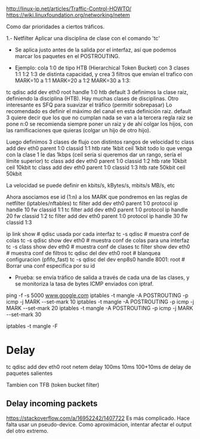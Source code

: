 http://linux-ip.net/articles/Traffic-Control-HOWTO/
https://wiki.linuxfoundation.org/networking/netem

Como dar prioridades a ciertos tráficos.

1.- Netfilter
Aplicar una disciplina de clase con el comando 'tc'

- Se aplica justo antes de la salida por el interfaz, así que podemos marcar los paquetes en el POSTROUTING.

- Ejemplo: cola 1:0 de tipo HTB (Hierarchical Token Bucket) con 3 clases 1:1 1:2 1:3 de distinta capacidad, y crea 3 filtros que envían el trafico con 
    MARK=10 a 1:1
    MARK=20 a 1:2
    MARK=30 a 1:3:


tc qdisc add dev eth0 root handle 1:0 htb default 3
  definimos la clase raiz, definiendo la disciplina (HTB). Hay muchas clases de disciplinas. Otro interesante es SFQ para suavizar el tráfico (permitir sobrepasar)
  Lo recomendado es definir el máximo del canal en esta definición raiz.
  default 3 quiere decir que los que no cumplan nada se van a la tercera regla
  raiz se pone n:0
  se recomienda siempre poner un raiz y de ahí colgar los hijos, con las ramificaciones que quieras (colgar un hijo de otro hijo).

Luego definimos 3 clases de flujo con distintos rangos de velocidad
tc class add dev eth0 parent 1:0 classid 1:1 htb rate 1kbit ceil 1kbit
  todo lo que venga con la clase 1 le das 1kbps (ceil sería si queremos dar un rango, sería el límite superior)
tc class add dev eth0 parent 1:0 classid 1:2 htb rate 10kbit ceil 10kbit
tc class add dev eth0 parent 1:0 classid 1:3 htb rate 50kbit ceil 50kbit

La velocidad se puede definir en kbits/s, kBytes/s, mbits/s MB/s, etc

Ahora asociamos ese id (1:n) a los MARK que pondremos en las reglas de netfilter (iptables/nftables)
tc filter add dev eth0 parent 1:0 protocol ip handle 10 fw classid 1:1
tc filter add dev eth0 parent 1:0 protocol ip handle 20 fw classid 1:2
tc filter add dev eth0 parent 1:0 protocol ip handle 30 fw classid 1:3



ip link show                                    # qdisc usada por cada interfaz
tc -s qdisc                                     # muestra conf de colas
tc -s qdisc show dev eth0                       # muestra conf de colas para una interfaz
tc -s class show dev eth0                       # muestra conf de clases
tc filter show dev eth0                         # muestra conf de filtros
tc qdisc del dev eth0 root                      # blanquea configuracion (pfifo_fast)
tc -s qdisc del dev enp8s0 handle 8001: root    # Borrar una conf especifica por su id


- Prueba: se envía tráfico de salida a través de cada una de las clases, y se monitoriza la tasa de bytes ICMP enviados con iptraf.

ping -f -s 5000 www.google.com
iptables -t mangle -A POSTROUTING -p icmp -j MARK --set-mark 10
iptables -t mangle -A POSTROUTING -p icmp -j MARK --set-mark 20
iptables -t mangle -A POSTROUTING -p icmp -j MARK --set-mark 30

iptables -t mangle -F


# Delay
tc qdisc add dev eth0 root netem delay 100ms 10ms
  100+10ms de delay de paquetes salientes

Tambien con TFB (token bucket filter)

## Delay incoming packets
https://stackoverflow.com/a/16952242/1407722
Es más complicado. Hace falta usar un pseudo-device.
Como aproximácion, intentar afectar el output del otro extremo.
